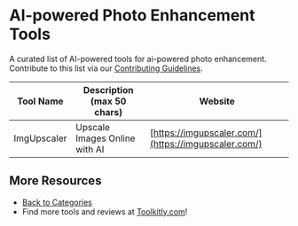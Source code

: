 # AI-powered Photo Enhancement Tools

A curated list of AI-powered tools for ai-powered photo enhancement. Contribute to this list via our [Contributing Guidelines](../CONTRIBUTING.md).

| Tool Name | Description (max 50 chars) | Website |
|-----------|----------------------------|---------|
| ImgUpscaler | Upscale Images Online with AI | [https://imgupscaler.com/](https://imgupscaler.com/) |

## More Resources
- [Back to Categories](https://github.com/ToolkitlyAI/awesome-ai-tools/blob/master/README.md)
- Find more tools and reviews at [Toolkitly.com](https://toolkitly.com)!
